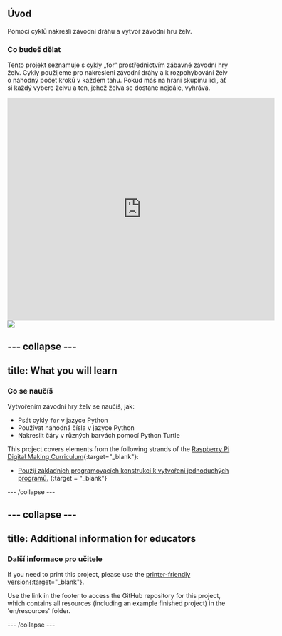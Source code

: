 ## Úvod

Pomocí cyklů nakresli závodní dráhu a vytvoř závodní hru želv.

### Co budeš dělat

Tento projekt seznamuje s cykly „for“ prostřednictvím zábavné závodní hry želv. Cykly použijeme pro nakreslení závodní dráhy a k rozpohybování želv o náhodný počet kroků v každém tahu. Pokud máš na hraní skupinu lidí, ať si každý vybere želvu a ten, jehož želva se dostane nejdále, vyhrává.

<div class="trinket">
  <iframe src="https://trinket.io/embed/python/9339862606?outputOnly=true&start=result" width="600" height="500" frameborder="0" marginwidth="0" marginheight="0" allowfullscreen>
  </iframe>
  <img src="images/race-finished.png">
</div>

## \--- collapse \---

## title: What you will learn

### Co se naučíš

Vytvořením závodní hry želv se naučíš, jak:

+ Psát cykly `for` v jazyce Python
+ Používat náhodná čísla v jazyce Python
+ Nakreslit čáry v různých barvách pomocí Python Turtle

This project covers elements from the following strands of the [Raspberry Pi Digital Making Curriculum](https://rpf.io/curriculum){:target="_blank"}:

+ [Použij základních programovacích konstrukcí k vytvoření jednoduchých programů.](https://www.raspberrypi.org/curriculum/programming/creator/) {:target = "_blank"}

\--- /collapse \---

## \--- collapse \---

## title: Additional information for educators

### Další informace pro učitele

If you need to print this project, please use the [printer-friendly version](https://projects.raspberrypi.org/en/projects/turtle-race/print){:target="_blank"}.

Use the link in the footer to access the GitHub repository for this project, which contains all resources (including an example finished project) in the 'en/resources' folder.

\--- /collapse \---